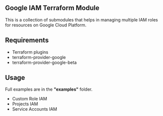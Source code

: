 ## Google IAM Terraform Module
This is a collection of submodules that helps in managing multiple IAM roles for resources on Google Cloud Platform.

## Requirements

- Terraform plugins
- terraform-provider-google
- terraform-provider-google-beta 

## Usage
Full examples are in the **"examples"** folder.
- Custom Role IAM
- Projects IAM
- Service Accounts IAM


